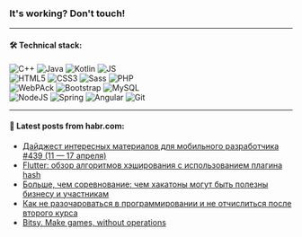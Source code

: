 ### It's working? Don't touch!

---

#### 🛠️ Technical stack:

![C++](https://img.shields.io/badge/C++-informational?logo=c%2B%2B&style=flat&logoColor=white&color=9C033A)
![Java](https://img.shields.io/badge/Java-informational?logo=java&style=flat&logoColor=white&color=007396)
![Kotlin](https://img.shields.io/badge/Kotlin-informational?logo=Kotlin&style=flat&logoColor=white&color=0095D5)
![JS](https://img.shields.io/badge/JS-informational?logo=javaScript&style=flat&logoColor=black&color=F7Df1E) <br>
![HTML5](https://img.shields.io/badge/HTML5-informational?logo=html5&style=flat&logoColor=white&color=E34F26)
![CSS3](https://img.shields.io/badge/CSS3-informational?logo=css3&style=flat&logoColor=white&color=157286)
![Sass](https://img.shields.io/badge/Saas-informational?logo=sass&style=flat&logoColor=white&color=hotpink)
![PHP](https://img.shields.io/badge/PHP-informational?logo=php&style=flat&logoColor=white&color=777BB4) <br>
![WebPAck](https://img.shields.io/badge/WebPack-informational?logo=webPack&style=flat&logoColor=white&color=FF6F00)
![Bootstrap](https://img.shields.io/badge/Bootstrap-informational?logo=Bootstrap&style=flat&logoColor=white&color=7952B3)
![MySQL](https://img.shields.io/badge/MySQL-informational?logo=MySQL&style=flat&logoColor=white&color=00f) <br>
![NodeJS](https://img.shields.io/badge/NodeJS-informational?logo=node.js&style=flat&logoColor=white&color=43853D)
![Spring](https://img.shields.io/badge/Spring-informational?logo=Spring&style=flat&logoColor=white&color=0A9EDC)
![Angular](https://img.shields.io/badge/Vue-informational?logo=vue.js&style=flat&logoColor=white&color=red)
![Git](https://img.shields.io/badge/Git-informational?logo=git&style=flat&logoColor=white&color=darkorange)

___

#### 💬 Latest posts from habr.com:

<!-- BLOG-POST-LIST:START -->
- [Дайджест интересных материалов для мобильного разработчика #439 &lpar;11 — 17 апреля&rpar;](https://habr.com/ru/post/661425/?utm_source=habrahabr&utm_medium=rss&utm_campaign=661425)
- [Flutter: обзор алгоритмов хэширования с использованием плагина hash](https://habr.com/ru/post/661409/?utm_source=habrahabr&utm_medium=rss&utm_campaign=661409)
- [Больше, чем соревнование: чем хакатоны могут быть полезны бизнесу и участникам](https://habr.com/ru/post/661397/?utm_source=habrahabr&utm_medium=rss&utm_campaign=661397)
- [Как не разочароваться в программировании и не отчислиться после второго курса](https://habr.com/ru/post/661395/?utm_source=habrahabr&utm_medium=rss&utm_campaign=661395)
- [Bitsy. Make games, without operations](https://habr.com/ru/post/661393/?utm_source=habrahabr&utm_medium=rss&utm_campaign=661393)
<!-- BLOG-POST-LIST:END -->
